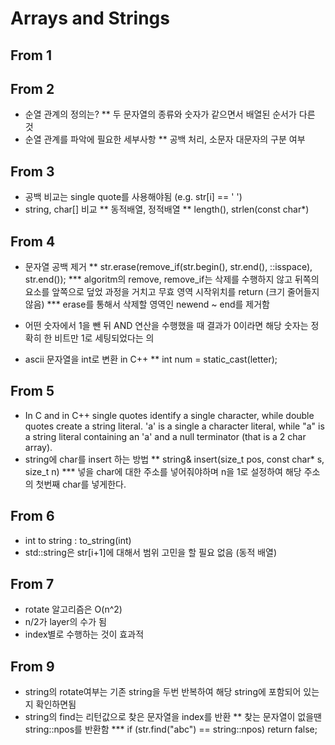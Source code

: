 # Arrays and Strings
## From 1
## From 2
* 순열 관계의 정의는?
** 두 문자열의 종류와 숫자가 같으면서 배열된 순서가 다른 것
* 순열 관계를 파악에 필요한 세부사항
** 공백 처리, 소문자 대문자의 구분 여부

## From 3
* 공백 비교는 single quote를 사용해야됨 (e.g. str[i] == ' ')
* string, char[] 비교
** 동적배열, 정적배열
** length(), strlen(const char*)

## From 4
* 문자열 공백 제거
** str.erase(remove_if(str.begin(), str.end(), ::isspace), str.end());
*** algoritm의 remove, remove_if는 삭제를 수행하지 않고 뒤쪽의 요소를 앞쪽으로 덮었 과정을 거치고 무효 영역 시작위치를 return (크기 줄어들지 않음)
*** erase를 통해서 삭제할 영역인 newend ~ end를 제거함

* 어떤 숫자에서 1을 뺀 뒤 AND 연산을 수행했을 때 결과가 0이라면 해당 숫자는 정확히 한 비트만 1로 세팅되었다는 의
* ascii 문자열을 int로 변환 in C++
** int num = static_cast<int>(letter);

## From 5
* In C and in C++ single quotes identify a single character, while double quotes create a string literal. 'a' is a single a character literal, while "a" is a string literal containing an 'a' and a null terminator (that is a 2 char array). 
* string에 char를 insert 하는 방법
** string& insert(size_t pos, const char* s, size_t n)
*** 넣을 char에 대한 주소를 넣어줘야하며 n을 1로 설정하여 해당 주소의 첫번째 char를 넣게한다.

## From 6
* int to string : to_string(int)
* std::string은 str[i+1]에 대해서 범위 고민을 할 필요 없음 (동적 배열)

## From 7
* rotate 알고리즘은 O(n^2)
* n/2가 layer의 수가 됨
* index별로 수행하는 것이 효과적

## From 9
* string의 rotate여부는 기존 string을 두번 반복하여 해당 string에 포함되어 있는지 확인하면됨
* string의 find는 리턴값으로 찾은 문자열을 index를 반환
** 찾는 문자열이 없을땐 string::npos를 반환함
*** if (str.find("abc") == string::npos) return false;
